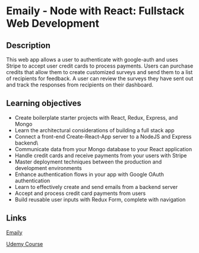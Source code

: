 # Emaily - Node with React: Fullstack Web Development

## Description
 This web app allows a user to authenticate with google-auth and uses Stripe to accept user credit cards to process payments. 
 Users can purchase credits that allow them to create customized surveys and send them to a list of recipients for feedback.
 A user can review the surveys they have sent out and track the responses from recipients on their dashboard.

## Learning objectives
- Create boilerplate starter projects with React, Redux, Express, and Mongo
- Learn the architectural considerations of building a full stack app
- Connect a front-end Create-React-App server to a NodeJS and Express backend\
- Communicate data from your Mongo database to your React application
- Handle credit cards and receive payments from your users with Stripe
- Master deployment techniques between the production and development environments
- Enhance authentication flows in your app with Google OAuth authentication
- Learn to effectively create and send emails from a backend server
- Accept and process credit card payments from users
- Build reusable user inputs with Redux Form, complete with navigation

## Links
[Emaily](https://mysterious-peak-11085.herokuapp.com/)

[Udemy Course](https://www.udemy.com/course/node-with-react-fullstack-web-development/)

